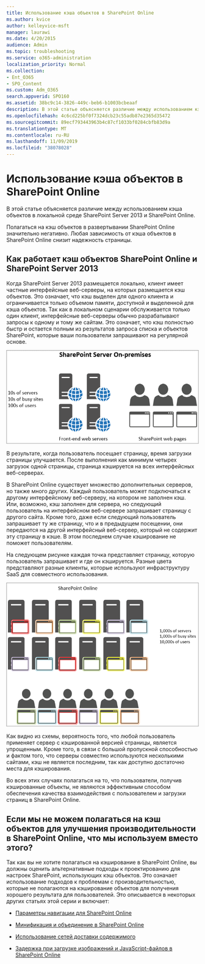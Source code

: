```yaml
---
title: Использование кэша объектов в SharePoint Online
ms.author: kvice
author: kelleyvice-msft
manager: laurawi
ms.date: 4/20/2015
audience: Admin
ms.topic: troubleshooting
ms.service: o365-administration
localization_priority: Normal
ms.collection:
- Ent_O365
- SPO_Content
ms.custom: Adm_O365
search.appverid: SPO160
ms.assetid: 38bc9c14-3826-449c-beb6-b1003bcbeaaf
description: В этой статье объясняется различие между использованием кэша объектов в локальной среде SharePoint Server 2013 и SharePoint Online.
ms.openlocfilehash: 4c6cd225bf0f7324dcb23c55adb87e2365d35472
ms.sourcegitcommit: 89ecf793443963b4c87cf1033bf0284cbfb83d9a
ms.translationtype: MT
ms.contentlocale: ru-RU
ms.lasthandoff: 11/09/2019
ms.locfileid: "38078028"
---
```

# <a name="using-the-object-cache-with-sharepoint-online"></a>Использование кэша объектов в SharePoint Online

В этой статье объясняется различие между использованием кэша объектов в локальной среде SharePoint Server 2013 и SharePoint Online.
  
Полагаться на кэш объектов в развертывании SharePoint Online значительно негативно. Любая зависимость от кэша объектов в SharePoint Online снизит надежность страницы. 
  
## <a name="how-the-sharepoint-online-and-sharepoint-server-2013-object-cache-works"></a>Как работает кэш объектов SharePoint Online и SharePoint Server 2013

Когда SharePoint Server 2013 размещается локально, клиент имеет частные интерфейсные веб-серверы, на которых размещается кэш объектов. Это означает, что кэш выделен для одного клиента и ограничивается только объемом памяти, доступной и выделенной для кэша объектов. Так как в локальном сценарии обслуживается только один клиент, интерфейсные веб-серверы обычно разрабатывают запросы к одному и тому же сайтам. Это означает, что кэш полностью быстр и остается полным из результатов запроса списка и объектов SharePoint, которые ваши пользователи запрашивают на регулярной основе.
  
![Показывает трафик и нагрузку на локальные веб-серверы переднего плана](media/a0d38b36-4909-4abb-8d4e-4930814bb3de.png)
  
В результате, когда пользователь посещает страницу, время загрузки страницы улучшается. После выполнения как минимум четырех загрузок одной страницы, страница кэшируется на всех интерфейсных веб-серверах.
  
В SharePoint Online существует множество дополнительных серверов, но также много других. Каждый пользователь может подключаться к другому интерфейсному веб-серверу, на котором не заполнен кэш. Или, возможно, кэш заполнен для сервера, но следующий пользователь на интерфейсном веб-сервере запрашивает страницу с другого сайта. Кроме того, даже если следующий пользователь запрашивает ту же страницу, что и в предыдущем посещении, они передаются на другой интерфейсный веб-сервер, который не содержит эту страницу в кэше. В этом последнем случае кэширование не поможет пользователям.
  
На следующем рисунке каждая точка представляет страницу, которую пользователь запрашивает и где он кэшируется. Разные цвета представляют разные клиенты, которые используют инфраструктуру SaaS для совместного использования.
  
![Показывает результаты кэширования объектов в SharePoint Online](media/25d04011-ef83-4cb7-9e04-a6ed490f63c3.png)
  
Как видно из схемы, вероятность того, что любой пользователь применяет сервер с кэшированной версией страницы, является упрощенным. Кроме того, в связи с большой пропускной способностью и фактом того, что серверы совместно используются несколькими сайтами, кэш не является последним, так как доступно достаточно места для кэширования.
  
Во всех этих случаях полагаться на то, что пользователи, получив кэшированные объекты, не являются эффективным способом обеспечения качества взаимодействия с пользователем и загрузки страниц в SharePoint Online.
  
## <a name="if-we-cant-rely-on-the-object-cache-to-improve-performance-in-sharepoint-online-what-do-we-use-instead"></a>Если мы не можем полагаться на кэш объектов для улучшения производительности в SharePoint Online, что мы используем вместо этого?

Так как вы не хотите полагаться на кэширование в SharePoint Online, вы должны оценить альтернативные подходы к проектированию для настроек SharePoint, использующих кэш объектов. Это означает использование подходов к проблемам с производительностью, которые не полагаются на кэширование объектов для получения хорошего результата для пользователей. Это описывается в некоторых других статьях этой серии и включает:
  
- [Параметры навигации для SharePoint Online](navigation-options-for-sharepoint-online.md)
    
- [Минификация и объединение в SharePoint Online](minification-and-bundling-in-sharepoint-online.md)
    
- [Использование сетей доставки содержимого](using-content-delivery-networks-with-sharepoint-online.md)
    
- [Задержка при загрузке изображений и JavaScript-файлов в SharePoint Online](delay-loading-images-and-javascript-in-sharepoint-online.md)
    

